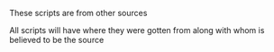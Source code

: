These scripts are from other sources

All scripts will have where they were gotten from along with whom is believed to be the source